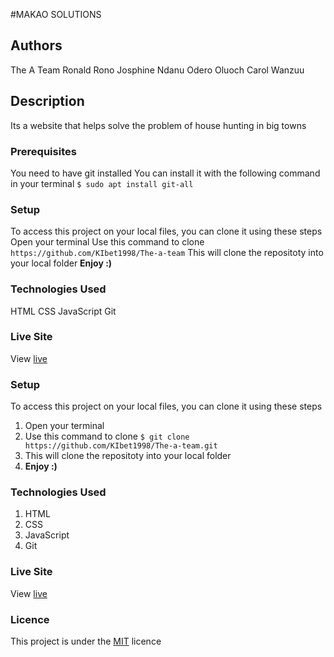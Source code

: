 #MAKAO SOLUTIONS

## Authors
The A Team
Ronald Rono
Josphine Ndanu
Odero Oluoch
Carol Wanzuu


## Description
Its a website that helps solve the problem of house hunting in big towns


### Prerequisites
You need to have git installed
You can install it with the following command in your terminal
`$ sudo apt install git-all`

### Setup
To access this project on your local files, you can clone it using these steps
Open your terminal
Use this command to clone `https://github.com/KIbet1998/The-a-team`
This will clone the repositoty into your local folder
__Enjoy :)__

### Technologies Used
HTML
CSS
JavaScript
Git
### Live Site
View [live](https://kibet1998.github.io/The-a-team/)
### Setup
To access this project on your local files, you can clone it using these steps
1. Open your terminal
1. Use this command to clone `$ git clone https://github.com/KIbet1998/The-a-team.git`
1. This will clone the repositoty into your local folder
1. __Enjoy :)__


### Technologies Used
1. HTML
1. CSS
1. JavaScript
1. Git


### Live Site
View [live](https://hamida-mstafa.github.io/fev-band/)
### Licence
This project is under the  [MIT](LICENSE) licence
